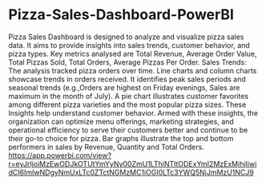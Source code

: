 # Pizza-Sales-Dashboard-PowerBI
Pizza Sales Dashboard is designed to analyze and visualize pizza sales data. It aims to provide insights into sales trends, customer behavior, and pizza types. Key metrics analysed are Total Revenue, Average Order Value, Total Pizzas Sold, Total Orders, Average Pizzas Per Order.
Sales Trends:
The analysis tracked pizza orders over time. Line charts and column charts showcase trends in orders received. It identifies peak sales periods and seasonal trends (e.g.,Orders are highest on Friday evenings, Sales are maximum in the month of July).
A pie chart illustrates customer favorites among different pizza varieties and the most popular pizza sizes. These Insights help understand customer behavior.
Armed with these insights, the organization can optimize menu offerings, marketing strategies, and operational efficiency to serve their customers better and continue to be their go-to choice for pizza.
Bar graphs illustrate the top and bottom performers in sales by Revenue, Quantity and Total Orders.
https://app.powerbi.com/view?r=eyJrIjoiMzEwODJkOTUtYmYyNy00ZmU1LThiNTItODExYmI2MzExMjhjIiwidCI6ImIwNDgyNmUxLTc0ZTctNGMzMC1iOGI0LTc3YWQ5NjJmMzU1NCJ9
